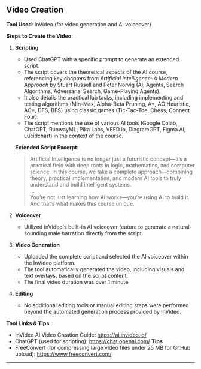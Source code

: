 
## Video Creation

**Tool Used**: InVideo (for video generation and AI voiceover)

**Steps to Create the Video**:

1. **Scripting**  
   - Used ChatGPT with a specific prompt to generate an extended script.  
   - The script covers the theoretical aspects of the AI course, referencing key chapters from *Artificial Intelligence: A Modern Approach* by Stuart Russell and Peter Norvig (AI, Agents, Search Algorithms, Adversarial Search, Game-Playing Agents).  
   - It also details the practical lab tasks, including implementing and testing algorithms (Min-Max, Alpha-Beta Pruning, A*, AO Heuristic, AO*, DFS, BFS) using classic games (Tic-Tac-Toe, Chess, Connect Four).  
   - The script mentions the use of various AI tools (Google Colab, ChatGPT, RunwayML, Pika Labs, VEED.io, DiagramGPT, Figma AI, Lucidchart) in the context of the course.  

   **Extended Script Excerpt**:  
   > Artificial Intelligence is no longer just a futuristic concept—it’s a practical field with deep roots in logic, mathematics, and computer science. In this course, we take a complete approach—combining theory, practical implementation, and modern AI tools to truly understand and build intelligent systems.  
   > …  
   > You’re not just learning how AI works—you’re using AI to build it. And that’s what makes this course unique.

2. **Voiceover**  
   - Utilized InVideo's built-in AI voiceover feature to generate a natural-sounding male narration directly from the script.

3. **Video Generation**  
   - Uploaded the complete script and selected the AI voiceover within the InVideo platform.  
   - The tool automatically generated the video, including visuals and text overlays, based on the script content.  
   - The final video duration was over 1 minute.

4. **Editing**  
   - No additional editing tools or manual editing steps were performed beyond the automated generation process provided by InVideo.

**Tool Links & Tips**:  
- InVideo AI Video Creation Guide: https://ai.invideo.io/  
- ChatGPT (used for scripting): https://chat.openai.com/
  **Tips**
- FreeConvert (for compressing large video files under 25 MB for GitHub upload): https://www.freeconvert.com/  

---
